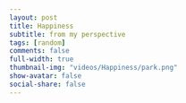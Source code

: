 ```yaml
---
layout: post
title: Happiness
subtitle: from my perspective
tags: [random]
comments: false
full-width: true
thumbnail-img: "videos/Happiness/park.png"
show-avatar: false
social-share: false
---
```

